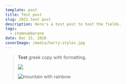 ```yaml
---
template: post
title: Test post
slug: 2021 test post
description: Here's a test post to test the fields.
tags:
  - itemnumberone
date: Dec 15, 2020
coverImage: /media/harry-styles.jpg
---
```

> **Test** greek copy with formatting.
>
> ![](/media/pexels-malte-luk-5310564.jpg)
>
> ![mountain with rainbow](/media/img_4950.jpg "mountain")